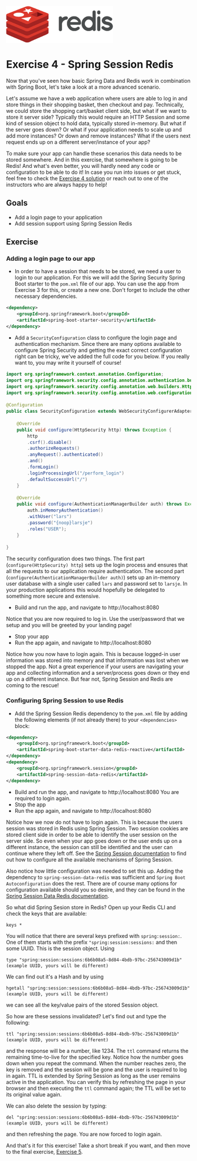 <img src="../img/redis-logo-full-color-rgb.png" height=100/>

# Exercise 4 - Spring Session Redis
Now that you've seen how basic Spring Data and Redis work in combination with Spring Boot, let's take a look at a more advanced scenario.

 Let's assume we have a web application where users are able to log in and store things in their shopping basket, then checkout and pay. Technically, we could store the shopping cart/basket client side, but what if we want to store it server side? Typically this would require an HTTP Session and some kind of session object to hold data, typically stored in-memory. But what if the server goes down? Or what if your application needs to scale up and add more instances? Or down and remove instances? What if the users next request ends up on a different server/instance of your app? 
 
 To make sure your app can handle these scenarios this data needs to be stored somewhere. And in this exercise, that somewhere is going to be Redis! And what's even better, you will hardly need any code or configuration to be able to do it! In case you run into issues or get stuck, feel free to check the [Exercise 4 solution](exercise-4-solution.md) or reach out to one of the instructors who are always happy to help!

## Goals

* Add a login page to your application
* Add session support using Spring Session Redis

## Exercise

### Adding a login page to our app
* In order to have a session that needs to be stored, we need a user to login to our application. For this we will add the Spring Security Spring Boot starter to the `pom.xml` file of our app. You can use the app from Exercise 3 for this, or create a new one. Don't forget to include the other necessary dependencies.

```xml
<dependency>
    <groupId>org.springframework.boot</groupId>
    <artifactId>spring-boot-starter-security</artifactId>
</dependency>
```
* Add a `SecurityConfiguration` class to configure the login page and authentication mechanism. Since there are many options available to configure Spring Security and getting the exact correct configuration right can be tricky, we've added the full code for you below. If you really want to, you may write it yourself of course!
```java
import org.springframework.context.annotation.Configuration;
import org.springframework.security.config.annotation.authentication.builders.AuthenticationManagerBuilder;
import org.springframework.security.config.annotation.web.builders.HttpSecurity;
import org.springframework.security.config.annotation.web.configuration.WebSecurityConfigurerAdapter;

@Configuration
public class SecurityConfiguration extends WebSecurityConfigurerAdapter {

    @Override
    public void configure(HttpSecurity http) throws Exception {
        http
        .csrf().disable()
        .authorizeRequests()
        .anyRequest().authenticated()
        .and()
        .formLogin()
        .loginProcessingUrl("/perform_login")
        .defaultSuccessUrl("/")
    }

    @Override
    public void configure(AuthenticationManagerBuilder auth) throws Exception   {
        auth.inMemoryAuthentication()
        .withUser("lars")
        .password("{noop}larsje")
        .roles("USER");
    }

}
```

The security configuration does two things. The first part (`configure(HttpSecurity) http`) sets up the login process and ensures that all the requests to our application require authentication. The second part (`configure(AuthenticationManagerBuilder auth)`) sets up an in-memory user database with a single user called `lars` and password set to `larsje`. In your production applications this would hopefully be delegated to something more secure and extensive.

* Build and run the app, and navigate to http://localhost:8080

Notice that you are now required to log in. Use the user/password that we setup and you will be greeted by your landing page!

* Stop your app
* Run the app again, and navigate to http://localhost:8080

Notice how you now have to login again. This is because logged-in user information was stored into memory and that information was lost when we stopped the app. Not a great experience if your users are navigating your app and collecting information and a server/process goes down or they end up on a different instance. But fear not, Spring Session and Redis are coming to the rescue!

### Configuring Spring Session to use Redis

* Add the Spring Session Redis dependency to the `pom.xml` file by adding the following elements (if not already there) to your `<dependencies>` block:
```xml
<dependency>
    <groupId>org.springframework.boot</groupId>
    <artifactId>spring-boot-starter-data-redis-reactive</artifactId>
</dependency>
<dependency>
    <groupId>org.springframework.session</groupId>
    <artifactId>spring-session-data-redis</artifactId>
</dependency>
```
* Build and run the app, and navigate to http://localhost:8080 You are required to login again.
* Stop the app
* Run the app again, and navigate to http://localhost:8080

Notice how we now do not have to login again. This is because the users session was stored in Redis using Spring Session. Two session cookies are stored client side in order to be able to identify the user session on the server side. So even when your app goes down or the user ends up on a different instance, the session can still be identified and the user can continue where they left off. See the [Spring Session documentation](https://spring.io/projects/spring-session) to find out how to configure all the available mechanisms of Spring Session.

Also notice how little configuration was needed to set this up. Adding the dependency to `spring-session-data-redis` was sufficient and `Spring Boot Autoconfiguration` does the rest. There are of course many options for configuration available should you so desire, and they can be found in the [Spring Session Data Redis documentation](https://spring.io/projects/spring-session-data-redis).

So what did Spring Sesion store in Redis? Open up your Redis CLI and check the keys that are available:
```
keys *
```

You will notice that there are several keys prefixed with `spring:session:`. One of them starts with the prefix `"spring:session:sessions:` and then some UUID. This is the session object. Using
```
type "spring:session:sessions:6b6b08a5-8d84-4bdb-97bc-256743009d1b" (example UUID, yours will be different)
```
We can find out it's a Hash and by using

```
hgetall "spring:session:sessions:6b6b08a5-8d84-4bdb-97bc-256743009d1b" (example UUID, yours will be different)
```
we can see all the key/value pairs of the stored Session object.

So how are these sessions invalidated? Let's find out and type the following:
```
ttl "spring:session:sessions:6b6b08a5-8d84-4bdb-97bc-256743009d1b" (example UUID, yours will be different)
```
and the response will be a number, like 1234. The `ttl` command returns the remaining time-to-live for the specified key. Notice how the number goes down when you repeat the command. When the number reaches zero, the key is removed and the session will be gone and the user is required to log in again. TTL is extended by Spring Session as long as the user remains active in the application. You can verify this by refreshing the page in your browser and then executing the `ttl` command again; the TTL will be set to its original value again.

We can also delete the session by typing:
```
del "spring:session:sessions:6b6b08a5-8d84-4bdb-97bc-256743009d1b" (example UUID, yours will be different)
```
and then refreshing the page. You are now forced to login again.

And that's it for this exercise! Take a short break if you want, and then move to the final exercise, [Exercise 5](exercise-5-start.md).